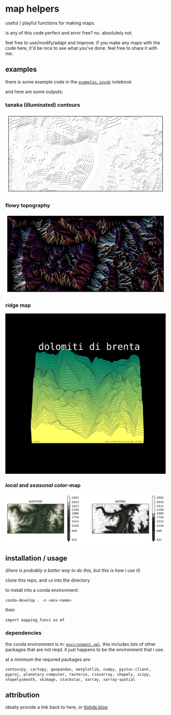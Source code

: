 # map helpers

useful / playful functions for making maps.

is any of this code perfect and error free? no. absolutely not.

feel free to use/modify/adapt and improve.
if you make any maps with the code here, it'd be nice to see what you've done. feel free to share it with me.

## examples
there is some example code in the [`examples.ipynb`](examples.ipynb) notebook

and here are some outputs:

### tanaka (illuminated) contours
![tanaka_conoutrs](/exports/tanaka.png)

### flowy topography
![flow](exports/flow.png)

### ridge map
![ridge_map](/exports/ridgemap.png)

### *local* and *seasonal* color-map
![local_cmap](exports/local_colomaps.png)


## installation / usage
(*there is probably a better way to do this, but this is how i use it*)

clone this repo, and `cd` into the directory

to install into a conda environment:

`conda-develop . -n <env-name>`

then

`import mapping_funcs as mf`

### dependencies
the conda environment is in: [`environment.yml`](environment.yml).
this includes *lots* of other packages that are not reqd. it just happens to be the environment that i use.

at a minimum the required packages are:

```
contourpy, cartopy, geopandas, matplotlib, numpy, pystac-client, pyproj, planetary-computer, rasterio, rioxarray, shapely, scipy, shapelysmooth, skimage, stackstac, xarray, xarray-spatial
```

## attribution
ideally provide a link back to here, or [tlohde.blog](https://tlohde.blog/)
